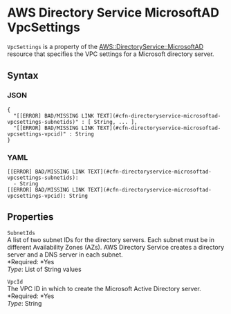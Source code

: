 # AWS Directory Service MicrosoftAD VpcSettings<a name="aws-properties-directoryservice-microsoftad-vpcsettings"></a>

`VpcSettings` is a property of the [AWS::DirectoryService::MicrosoftAD](aws-resource-directoryservice-microsoftad.md) resource that specifies the VPC settings for a Microsoft directory server\.

## Syntax<a name="w3ab2c21c14d508b5"></a>

### JSON<a name="aws-properties-directoryservice-microsoftad-vpcsettings-syntax.json"></a>

```
{
  "[[ERROR] BAD/MISSING LINK TEXT](#cfn-directoryservice-microsoftad-vpcsettings-subnetids)" : [ String, ... ],
  "[[ERROR] BAD/MISSING LINK TEXT](#cfn-directoryservice-microsoftad-vpcsettings-vpcid)" : String
}
```

### YAML<a name="aws-properties-directoryservice-microsoftad-vpcsettings-syntax.yaml"></a>

```
[[ERROR] BAD/MISSING LINK TEXT](#cfn-directoryservice-microsoftad-vpcsettings-subnetids):
  - String
[[ERROR] BAD/MISSING LINK TEXT](#cfn-directoryservice-microsoftad-vpcsettings-vpcid): String
```

## Properties<a name="w3ab2c21c14d508b7"></a>

`SubnetIds`  
A list of two subnet IDs for the directory servers\. Each subnet must be in different Availability Zones \(AZs\)\. AWS Directory Service creates a directory server and a DNS server in each subnet\.  
*Required: *Yes  
*Type*: List of String values

`VpcId`  
The VPC ID in which to create the Microsoft Active Directory server\.  
*Required: *Yes  
*Type*: String